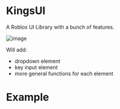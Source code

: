 # KingsUI
A Roblox UI Library with a bunch of features.

![image](https://github.com/alvin677/KingsUI/assets/112005397/e43274c4-2575-44a2-b8df-0187ad4169d3)


Will add:

* dropdown element
* key input element
* more general functions for each element

# Example
```lua

```
